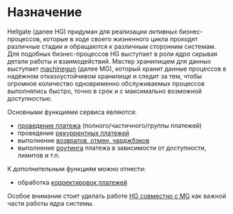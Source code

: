 # Назначение

Hellgate (далее HG) придуман для реализации _активных_ бизнес-процессов, которые в ходе 
своего жизненного цикла проходят различные стадии и обращаются к различным сторонним системам. 
Для подобных бизнес-процессов HG выступает в роли _ядра_ скрывая детали работы и взаимодействий. 
Мастер хранилищем для данных выступает [machinegun](/docs/machinegun/overview.md) (далее MG), 
который хранит данные процессов в надёжном отказоустойчивом хранилище и следит за тем, чтобы 
огромное количество одновременно обслуживаемых процессов выполнялись быстро, точно в срок 
и с максимально возможной доступностью.


Основными функциями сервиса являются:
- [проведение платежа](payment-workflow.md) (полного/частичного/группы платежей)
- проведение [рекуррентных платежей](recurrent-payment-workflow.md)
- выполнение [возвратов, отмен, чарджбэков](refund-cancel-chargeback-workflow.md)
- выполнение [роутинга](routing-workflow.md) платежа в зависимости от доступности, лимитов и т.п.

К дополнительным функциям можно отнести:
- обработка [корректировок платежей](adjustment-workflow.md)

Особое внимание стоит уделать работе [HG совместно с MG]() как важной части работы ядра системы.